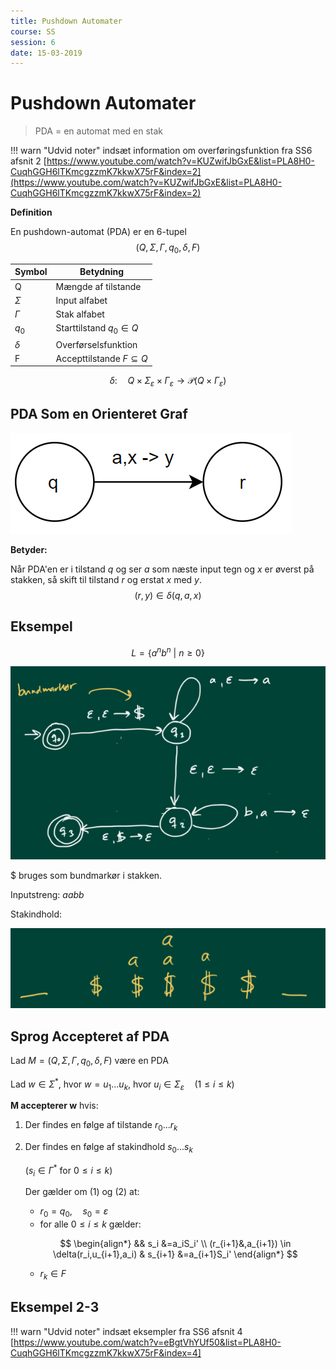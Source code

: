 ```yaml
---
title: Pushdown Automater
course: SS
session: 6
date: 15-03-2019
---
```


# Pushdown Automater

> PDA = en automat med en stak



!!! warn "Udvid noter"
    indsæt information om overføringsfunktion fra SS6 afsnit 2 [https://www.youtube.com/watch?v=KUZwifJbGxE&list=PLA8H0-CuqhGGH6lTKmcgzzmK7kkwX75rF&index=2](https://www.youtube.com/watch?v=KUZwifJbGxE&list=PLA8H0-CuqhGGH6lTKmcgzzmK7kkwX75rF&index=2)



**Definition**

En pushdown-automat (PDA) er en 6-tupel
$$
(Q,\Sigma, \Gamma, q_0, \delta, F)
$$

| Symbol   | Betydning                      |
| -------- | ------------------------------ |
| Q        | Mængde af tilstande            |
| $\Sigma$ | Input alfabet                  |
| $\Gamma$ | Stak alfabet                   |
| $q_0$    | Starttilstand $q_0 \in Q$      |
| $\delta$ | Overførselsfunktion            |
| F        | Accepttilstande $F\subseteq Q$ |

$$
\delta:\quad Q \times \Sigma_{\varepsilon} \times \Gamma_{\varepsilon} \longrightarrow \mathcal{P}(Q \times \Gamma_{\varepsilon})
$$



## PDA Som en Orienteret Graf

![1552589067883](images/6-pushdown-automater/1552589080903.png)

**Betyder:**

Når PDA'en er i tilstand *q* og ser *a* som næste input tegn og *x* er øverst på stakken, så skift til tilstand *r* og erstat *x* med *y*.
$$
(r,y)\in\delta(q,a,x)
$$


## Eksempel

$$
L=\{a^nb^n\ | \ n\geq 0\}
$$

![1552589396043](images/6-pushdown-automater/1552589396043.png)

$ bruges som bundmarkør i stakken.

Inputstreng: *aabb*

Stakindhold:

![1552589510346](images/6-pushdown-automater/1552589510346.png)





## Sprog Accepteret af PDA

Lad $M=(Q,\Sigma, \Gamma, q_0, \delta, F)$ være en PDA

Lad $w\in\Sigma^*$, hvor $w=u_1...u_k$, hvor $u_i\in\Sigma_{\varepsilon} \quad (1\leq i\leq k)$

**M accepterer w** hvis:

1. Der findes en følge af tilstande $r_0...r_k​$

2. Der findes en følge af stakindhold $s_0...s_k​$

    $(s_i\in\Gamma^* \ \text{for} \ 0\leq i \leq k)$

    

    Der gælder om (1) og (2) at:

    * $r_0=q_0,\quad s_0=\varepsilon$
    * $\text{for alle}\ 0\leq i \leq k$ gælder:

    $$
    \begin{align*} 
    && s_i &=a_iS_i' \\
    (r_{i+1}&,a_{i+1}) \in \delta(r_i,u_{i+1},a_i) & s_{i+1} &=a_{i+1}S_i'
    \end{align*}
    $$

    

    * $r_k\in F$



## Eksempel 2-3

!!! warn "Udvid noter"
    indsæt eksempler fra SS6 afsnit 4 [https://www.youtube.com/watch?v=eBgtVhYUf50&list=PLA8H0-CuqhGGH6lTKmcgzzmK7kkwX75rF&index=4]